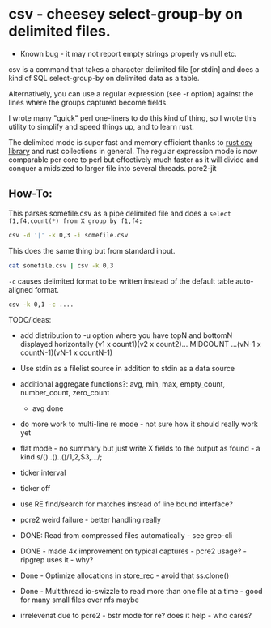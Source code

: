 # csv - cheesey select-group-by on delimited files.

* Known bug - it may not report empty strings properly vs null etc.

csv is a command that takes a character delimited file [or stdin] and does a kind of 
SQL select-group-by on delimited data as a table.

Alternatively, you can use a regular expression (see -r option) against the lines where the groups captured become fields.

I wrote many "quick" perl one-liners to do this kind of thing, so I wrote this utility to simplify and speed things up, and to learn rust.

The delimited mode is super fast and memory efficient thanks to [rust csv library](https://github.com/BurntSushi/rust-csv) 
and rust collections in general.
The regular expression mode is now comparable per core to perl but effectively much faster as it will divide and conquer a midsized to larger file into several threads.  pcre2-jit 

## How-To:

This parses somefile.csv as a pipe delimited file and does a ```select f1,f4,count(*) from X group by f1,f4;```
```bash
csv -d '|' -k 0,3 -i somefile.csv
```

This does the same thing but from standard input.
```bash
cat somefile.csv | csv -k 0,3
```

```-c``` causes delimited format to be written instead of the default table auto-aligned format.
```bash
csv -k 0,1 -c ....
```


TODO/ideas:  

- add distribution to -u option where you have topN and bottomN displayed horizontally
  (v1 x count1)(v2 x count2)... MIDCOUNT ...(vN-1 x countN-1)(vN-1 x countN-1)
- Use stdin as a filelist source in addition to stdin as a data source
- additional aggregate functions?:  avg, min, max, empty_count, number_count, zero_count
  - avg done
- do more work to multi-line re mode - not sure how it should really work yet
- flat mode - no summary but just write X fields to the output as found - a kind s/()..()..()/$1,$2,$3,.../;

- ticker interval
- ticker off

- use RE find/search for matches instead of line bound interface?
- pcre2 weird failure - better handling really

- DONE: Read from compressed files automatically - see grep-cli
- DONE - made 4x improvement on typical captures - pcre2 usage?  - ripgrep uses it - why?
- Done - Optimize allocations in store_rec - avoid that ss.clone()
- Done - Multithread io-swizzle to read more than one file at a time - good for many small files over nfs maybe
- irrelevenat due to pcre2 - bstr mode for re?  does it help - who cares?

